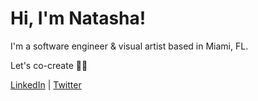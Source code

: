 # Hi, I'm Natasha!
<p align="left">I'm a software engineer & visual artist based in Miami, FL.</p>

<p align="left">Let's co-create 🔮✨</p>
 <p align="left">
 <a href="https://www.linkedin.com/in/natasha-torres">LinkedIn</a> | <a href="https://www.twitter.com/tashtorrdev">Twitter</a></p>



<!---
natashatorres/natashatorres is a ✨ special ✨ repository because its `README.md` (this file) appears on your GitHub profile.
You can click the Preview link to take a look at your changes.
--->
